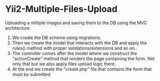 # Yii2-Multiple-Files-Upload
Uploading a miltiple images and saving them to the DB using the MVC architecture.

1. We create the DB scheme using migrations.
2. Then we create the model that interacts with the DB and apply the rules() method with proper validations/extensions and so on..
3. The controller comes after the model where we construct the "actionCreate" method that renders the page containing the form. Not only that but we also apply files upload logic there.
4. At the end we create the "create.php" file that contains the form that must be submitted.
